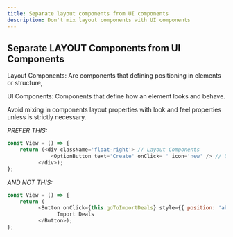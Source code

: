 ```yaml
---
title: Separate layout components from UI components
description: Don't mix layout components with UI components
---
```


## **Separate LAYOUT Components from UI Components**

Layout Components: Are components that defining positioning in elements or structure, 

UI Components: Components that define how an element looks and behave. 

Avoid mixing in components layout properties with look and feel properties unless is strictly necessary.

*PREFER THIS:*

```javascript 1.8
const View = () => {
    return (<div className='float-right'> // Layout Components
              <OptionButton text='Create' onClick='' icon='new' /> // UI Components
          </div>);
};
```

*AND NOT THIS:*
```javascript 1.8
const View = () => {
    return (
          <Button onClick={this.goToImportDeals} style={{ position: 'absolute', right: '0px' }}>
                Import Deals
          </Button>);
};
```
